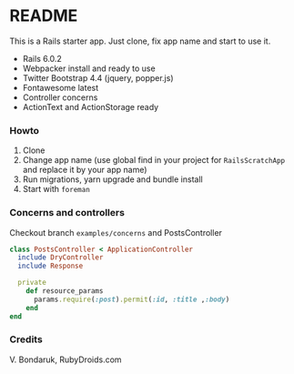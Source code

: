 # README

This is a Rails starter app. Just clone, fix app name and start to use it.

* Rails 6.0.2
* Webpacker install and ready to use
* Twitter Bootstrap 4.4 (jquery, popper.js)
* Fontawesome latest
* Controller concerns
* ActionText and ActionStorage ready

### Howto

1. Clone
2. Change app name (use global find in your project for `RailsScratchApp` and replace it by your app name)
3. Run migrations, yarn upgrade and bundle install
4. Start with `foreman`

### Concerns and controllers

Checkout branch `examples/concerns` and PostsController

```ruby
class PostsController < ApplicationController
  include DryController
  include Response

  private
    def resource_params
      params.require(:post).permit(:id, :title ,:body)
    end
end
```

### Credits

V. Bondaruk, RubyDroids.com

